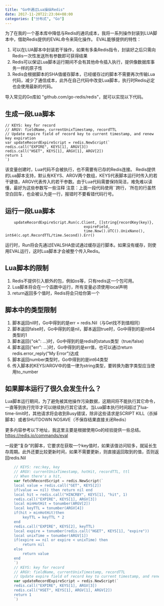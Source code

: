```yaml
---
title: "Go中通过Lua操纵Redis"
date: 2017-11-20T22:23:04+08:00
categories: ["分布式", "Go"]
---
```


为了在我的一个基本库中降低与Redis的通讯成本，我将一系列操作封装到LUA脚本中，借助Redis提供的EVAL命令来简化操作。
EVAL能够提供的特性：
1. 可以在LUA脚本中封装若干操作，如果有多条Redis指令，封装好之后只需向Redis一次性发送所有参数即可获得结果
2. Redis可以保证Lua脚本运行期间不会有其他命令插入执行，提供像数据库事务一样的原子性
3. Redis会根据脚本的SHA值缓存脚本，已经缓存过的脚本不需要再次传输Lua代码，减少了通信成本，此外在自己代码中改变Lua脚本，执行时Redis必定也会使用最新的代码。

导入常见的Go库如	"github.com/go-redis/redis"，就可以实现以下代码。

## 生成一段Lua脚本
    // KEYS: key for record
    // ARGV: fieldName, currentUnixTimestamp, recordTTL
    // Update expire field of record key to current timestamp, and renew key expiration
    var updateRecordExpireScript = redis.NewScript(`
    redis.call("EXPIRE", KEYS[1], ARGV[3])
    redis.call("HSET", KEYS[1], ARGV[1], ARGV[2])
    return 1
    `)
该变量创建时，Lua代码不会被执行，也不需要有已存的Redis连接。
Redis提供的Lua脚本支持，默认有KEYS、ARGV两个数组，KEYS代表脚本运行时传入的若干键值，ARGV代表传入的若干参数。由于Lua代码需要保持简洁，难免难以读懂，最好为这些参数写一些注释
注意：上面一段代码使用``跨行，`所在的行虽然空白回车，也会被认为是一行，报错时不要看错代码行号。

## 运行一段Lua脚本
        updateRecordExpireScript.Run(c.Client, []string{recordKey(key)}, 
										expireField,
										time.Now().UTC().UnixNano(), int64(c.opt.RecordTTL/time.Second)).Err()

运行时，Run将会先通过EVALSHA尝试通过缓存运行脚本。如果没有缓存，则使用EVAL运行，这时Lua脚本才会被整个传入Redis。

## Lua脚本的限制
1. Redis不提供引入额外的包，例如os等，只有redis这一个包可用。
2. Lua脚本将会在一个函数中运行，所有变量必须使用local声明
3. return返回多个值时，Redis将会只给你第一个

## 脚本中的类型限制
1. 脚本返回nil时，Go中得到的是err = redis.Nil（与Get找不到值相同）
2. 脚本返回false时，Go中得到的是nil，脚本返回true时，Go中得到的是int64类型的1
3. 脚本返回{"ok": ...}时，Go中得到的是redis的status类型（true/false)
4. 脚本返回{"err": ...}时，Go中得到的是err值，也可以通过return redis.error_reply("My Error")达成
5. 脚本返回number类型时，Go中得到的是int64类型
6. 传入脚本的KEYS/ARGV中的值一律为string类型，要转换为数字类型应当使用to_number

## 如果脚本运行了很久会发生什么？
Lua脚本运行期间，为了避免被其他操作污染数据，这期间将不能执行其它命令，一直等到执行完毕才可以继续执行其它请求。当Lua脚本执行时间超过了lua-time-limit时，其他请求将会收到Busy错误，除非这些请求是SCRIPT KILL（杀掉脚本）或者SHUTDOWN NOSAVE（不保存结果直接关闭Redis）

更多内容参考以下地址，我这里主要是根据使用Go的经验提供一些总结。
https://redis.io/commands/eval

一段更“复杂”的脚本，它要求在获取一个key值时，如果该值访问较多，就延长生存周期。此外还要比较更新时间，如果不需要更新，则直接返回取到的值，否则返回redis.Nil

```go
	// KEYS: rec:key, key
	// ARGV: currentUnixTimestamp, hotHit, recordTTL, ttl
	// When there's a hit, 
	var fetchRecordScript = redis.NewScript(`
	local value = redis.call("GET", KEYS[2])
	if(value == nil) then return nil end
	local hit = redis.call("HINCRBY", KEYS[1], "hit", 1)
	redis.call("EXPIRE", KEYS[1], ARGV[3])
	local minHotHit = tonumber(ARGV[2])
	local keyTTL = tonumber(ARGV[4])
	if(hit > minHotHit)then
		keyTTL = keyTTL * 2
	end
	redis.call("EXPIRE", KEYS[2], keyTTL)
	local expire = tonumber(redis.call("HGET", KEYS[1], "expire"))        
	local unixTime = tonumber(ARGV[1])
	if(expire == nil or expire < unixTime) then
		return nil
	else
		return value
	end
	`)
	// KEYS: key for record
	// ARGV: fieldName, currentUnixTimestamp, recordTTL
	// Update expire field of record key to current timestamp, and renew key expiration
	var updateRecordExpireScript = redis.NewScript(`
	redis.call("EXPIRE", KEYS[1], ARGV[3])
	redis.call("HSET", KEYS[1], ARGV[1], ARGV[2])
	return 1
	`)
```